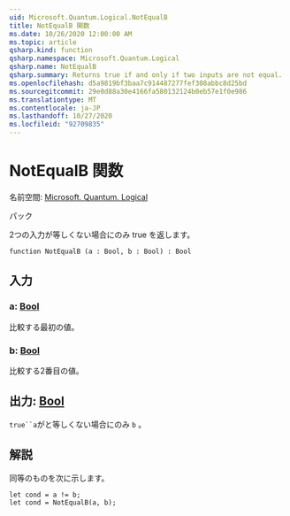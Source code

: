 ```yaml
---
uid: Microsoft.Quantum.Logical.NotEqualB
title: NotEqualB 関数
ms.date: 10/26/2020 12:00:00 AM
ms.topic: article
qsharp.kind: function
qsharp.namespace: Microsoft.Quantum.Logical
qsharp.name: NotEqualB
qsharp.summary: Returns true if and only if two inputs are not equal.
ms.openlocfilehash: d5a9819bf3baa7c914487277fef308abbc8d25bd
ms.sourcegitcommit: 29e0d88a30e4166fa580132124b0eb57e1f0e986
ms.translationtype: MT
ms.contentlocale: ja-JP
ms.lasthandoff: 10/27/2020
ms.locfileid: "92709835"
---
```

# <a name="notequalb-function"></a>NotEqualB 関数

名前空間: [Microsoft. Quantum. Logical](xref:Microsoft.Quantum.Logical)

パック [](https://nuget.org/packages/)


2つの入力が等しくない場合にのみ true を返します。

```qsharp
function NotEqualB (a : Bool, b : Bool) : Bool
```


## <a name="input"></a>入力

### <a name="a--bool"></a>a: [Bool](xref:microsoft.quantum.lang-ref.bool)

比較する最初の値。


### <a name="b--bool"></a>b: [Bool](xref:microsoft.quantum.lang-ref.bool)

比較する2番目の値。



## <a name="output--bool"></a>出力: [Bool](xref:microsoft.quantum.lang-ref.bool)

`true``a`がと等しくない場合にのみ `b` 。

## <a name="remarks"></a>解説

同等のものを次に示します。

```Q#
let cond = a != b;
let cond = NotEqualB(a, b);
```